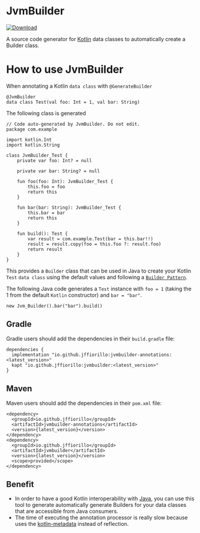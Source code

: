 # JvmBuilder
[ ![Download](https://api.bintray.com/packages/jffiorillo/jvmbuilder/jvmbuilder/images/download.svg) ](https://bintray.com/jffiorillo/jvmbuilder/jvmbuilder/_latestVersion)

A source code generator for [Kotlin](https://kotlinlang.org/) data classes to automatically create a Builder class. 

# How to use JvmBuilder

When annotating a Kotlin `data class` with `@GenerateBuilder`
``` 
@JvmBuilder
data class Test(val foo: Int = 1, val bar: String)
```

The following class is generated 
```
// Code auto-generated by JvmBuilder. Do not edit.
package com.example

import kotlin.Int
import kotlin.String

class JvmBuilder_Test {
    private var foo: Int? = null

    private var bar: String? = null

    fun foo(foo: Int): JvmBuilder_Test {
        this.foo = foo
        return this
    }

    fun bar(bar: String): JvmBuilder_Test {
        this.bar = bar
        return this
    }

    fun build(): Test {
        var result = com.example.Test(bar = this.bar!!)
        result = result.copy(foo = this.foo ?: result.foo)
        return result
    }
}
```

This provides a `Builder` class that can be used in Java to create your Kotlin `Test` `data class` using the default values and following a [`Builder Pattern`](https://en.wikipedia.org/wiki/Builder_pattern).

The following Java code generates a `Test` instance with `foo = 1` (taking the 1 from the default `Kotlin` constructor) and `bar = "bar"`.
```
new Jvm_Builder().bar("bar").build()
```

## Gradle

Gradle users should add the dependencies in their `build.gradle` file:

```
dependencies {
  implementation "io.github.jffiorillo:jvmbuilder-annotations:<latest_version>"
  kapt "io.github.jffiorillo:jvmbuilder:<latest_version>"
}
```

## Maven

Maven users should add the dependencies in their `pom.xml` file:

```
<dependency>
  <groupId>io.github.jffiorillo</groupId>
  <artifactId>jvmbuilder-annotations</artifactId>
  <version>{latest_version}</version>
</dependency>
<dependency>
  <groupId>io.github.jffiorillo</groupId>
  <artifactId>jvmbuilder</artifactId>
  <version>{latest_version}</version>
  <scope>provided</scope>
</dependency>
```


## Benefit 

  * In order to have a good Kotlin interoperability with [Java](https://en.wikipedia.org/wiki/Java_(programming_language)), you can use 
  this tool to generate automatically generate Builders for your data classes that are accessible from Java consumers.
  * The time of executing the annotation processor is really slow because uses the [kotlin-metadata](https://github.com/Takhion/kotlin-metadata) instead of reflection.
   

